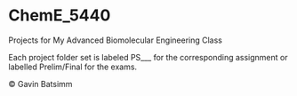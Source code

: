 # ChemE_5440
Projects for My Advanced Biomolecular Engineering Class

Each project folder set is labeled PS___ for the corresponding assignment or labelled Prelim/Final for the exams.

:copyright: Gavin Batsimm 
